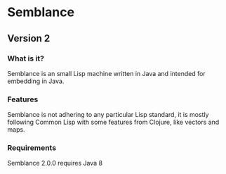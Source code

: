 # Semblance #
## Version 2 ##

### What is it? 

Semblance is an small Lisp machine written in Java and intended for embedding in Java.


### Features 

Semblance is not adhering to any particular Lisp standard, it is mostly following Common Lisp with some features from Clojure, like vectors and maps.

### Requirements

Semblance 2.0.0 requires Java 8